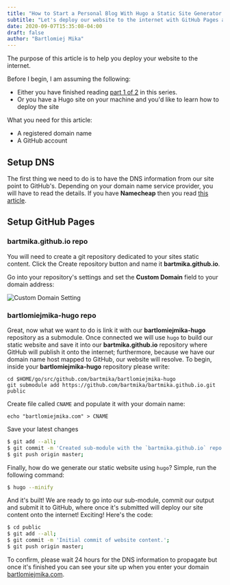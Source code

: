```yaml
---
title: "How to Start a Personal Blog With Hugo a Static Site Generator Written in Go (Part 2)"
subtitle: "Let's deploy our website to the internet with GitHub Pages and Namecheap DNS"
date: 2020-09-07T15:35:08-04:00
draft: false
author: "Bartlomiej Mika"
---
```


The purpose of this article is to help you deploy your website to the internet.

<!--more-->

Before I begin, I am assuming the following:

* Either you have finished reading [part 1 of 2](/posts/2020/how-to-start-a-personal-blog-with-hugo-a-static-site-generator-written-in-go-part-1/) in this series.
* Or you have a Hugo site on your machine and you'd like to learn how to deploy the site

What you need for this article:

* A registered domain name
* A GitHub account

## Setup DNS

The first thing we need to do is to have the DNS information from our site point to GitHub's. Depending on your domain name service provider, you will have to read the details. If you have **Namecheap** then you read [this article](https://www.namecheap.com/support/knowledgebase/article.aspx/9645/2208/how-do-i-link-my-domain-to-github-pages).

## Setup GitHub Pages

### bartmika.github.io repo
You will need to create a git repository dedicated to your sites static content. Click the Create repository button and name it **bartmika.github.io**.

Go into your repository's settings and set the **Custom Domain** field to your domain address:

![Custom Domain Setting](/img/2020/09/3-1.png)

### bartlomiejmika-hugo repo
Great, now what we want to do is link it with our **bartlomiejmika-hugo** repository as a submodule. Once connected we will use ``hugo`` to build our static website and save it into our **bartmika.github.io** repository where GitHub will publish it onto the internet; furthermore, because we have our domain name host mapped to GitHub, our website will resolve. To begin, inside your **bartlomiejmika-hugo** repository please write:

```
cd $HOME/go/src/github.com/bartmika/bartlomiejmika-hugo
git submodule add https://github.com/bartmika/bartmika.github.io.git public
```

Create file called ``CNAME`` and populate it with your domain name:

```
echo "bartlomiejmika.com" > CNAME
```

Save your latest changes

```bash
$ git add --all;
$ git commit -m 'Created sub-module with the `bartmika.github.io` repo.';
$ git push origin master;
```

Finally, how do we generate our static website using ``hugo``? Simple, run the following command:

```bash
$ hugo --minify
```

And it's built! We are ready to go into our sub-module, commit our output and submit it to GitHub, where once it's submitted will deploy our site content onto the internet! Exciting! Here's the code:

```bash
$ cd public
$ git add --all;
$ git commit -m 'Initial commit of website content.';
$ git push origin master;
```

To confirm, please wait 24 hours for the DNS information to propagate but once it's finished you can see your site up when you enter your domain [bartlomiejmika.com](https://bartlomiejmika.com).
